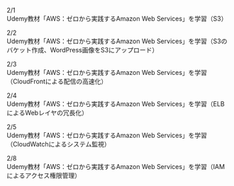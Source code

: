 2/1<br>
Udemy教材「AWS：ゼロから実践するAmazon Web Services」を学習（S3）<br>

2/2<br>
Udemy教材「AWS：ゼロから実践するAmazon Web Services」を学習（S3のバケット作成、WordPress画像をS3にアップロード）<br>

2/3<br>
Udemy教材「AWS：ゼロから実践するAmazon Web Services」を学習（CloudFrontによる配信の高速化）<br>

2/4<br>
Udemy教材「AWS：ゼロから実践するAmazon Web Services」を学習（ELBによるWebレイヤの冗長化）<br>

2/5<br>
Udemy教材「AWS：ゼロから実践するAmazon Web Services」を学習（CloudWatchによるシステム監視）<br>

2/8<br>
Udemy教材「AWS：ゼロから実践するAmazon Web Services」を学習（IAMによるアクセス権限管理）<br>